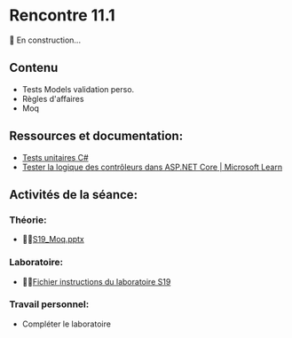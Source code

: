 # Rencontre 11.1

🚧 En construction...

## Contenu
- Tests Models validation perso. 
- Règles d'affaires 
- Moq

## Ressources et documentation: 
- [Tests unitaires C#](https://docs.microsoft.com/en-us/dotnet/core/testing/unit-testing-with-dotnet-test)
- [Tester la logique des contrôleurs dans ASP.NET Core | Microsoft Learn](https://learn.microsoft.com/fr-fr/aspnet/core/mvc/controllers/testing?view=aspnetcore-6.0)

## Activités de la séance: 

### Théorie:  
- 🔗‍💥[S19_Moq.pptx](BRISE)

### Laboratoire:  
- 🔗‍💥[Fichier instructions du laboratoire S19](BRISE)

### Travail personnel: 
- Compléter le laboratoire
